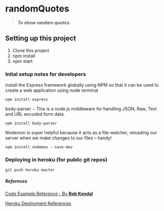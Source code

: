 # randomQuotes

> **_To show randam quotes._**

## Setting up this project

1. Clone this project
2. npm install
3. npm start

### Inital setup notes for developers

install the Express framework globally using NPM so that it can be used to create a web application using node terminal

`npm install express`

body-parser − This is a node.js middleware for handling JSON, Raw, Text and URL encoded form data.

`npm install body-parser`

Nodemon is super helpful because it acts as a file-watcher, reloading our server when we make changes to our files – handy!

`npm install nodemon --save-dev`

### Deploying in heroku (for public git repos)

`git push heroku master`

##### Refernces

[Code Example Reference - By **Rob Kendal**](https://robkendal.co.uk/blog/how-to-build-a-restful-node-js-api-server-using-json-files/)

[Heroku Deployment References](https://devcenter.heroku.com/articles/deploying-nodejs#:~:text=Run%20the%20npm%20install%20command,json%20file.&text=Start%20your%20app%20locally%20using,part%20of%20the%20Heroku%20CLI.&text=Your%20app%20should%20now%20be,http%3A%2F%2Flocalhost%3A5000%2F)

